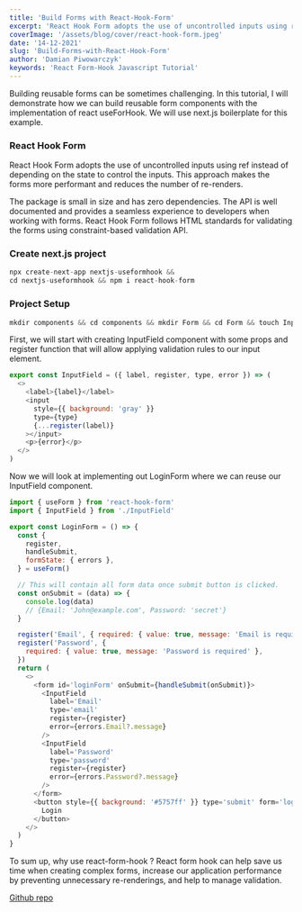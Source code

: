 ```yaml
---
title: 'Build Forms with React-Hook-Form'
excerpt: 'React Hook Form adopts the use of uncontrolled inputs using ref instead of depending on the state to control the inputs. This approach makes the forms more performant and reduces the number of re-renders.'
coverImage: '/assets/blog/cover/react-hook-form.jpeg'
date: '14-12-2021'
slug: 'Build-Forms-with-React-Hook-Form'
author: 'Damian Piwowarczyk'
keywords: 'React Form-Hook Javascript Tutorial'
---
```


Building reusable forms can be sometimes challenging. In this tutorial, I will demonstrate how we can build reusable form components with the implementation of react useForHook.
We will use next.js boilerplate for this example.

### React Hook Form

React Hook Form adopts the use of uncontrolled inputs using ref instead of depending on the state to control the inputs. This approach makes the forms more performant and reduces the number of re-renders.

The package is small in size and has zero dependencies. The API is well documented and provides a seamless experience to developers when working with forms. React Hook Form follows HTML standards for validating the forms using constraint-based validation API.

### Create next.js project

```javascript
npx create-next-app nextjs-useformhook &&
cd nextjs-useformhook && npm i react-hook-form
```

### Project Setup

```javascript
mkdir components && cd components && mkdir Form && cd Form && touch InputField.js && touch LoginForm.js
```

First, we will start with creating InputField component with some props and register function that will allow applying validation rules to our input element.

```javascript
export const InputField = ({ label, register, type, error }) => (
  <>
    <label>{label}</label>
    <input
      style={{ background: 'gray' }}
      type={type}
      {...register(label)}
    ></input>
    <p>{error}</p>
  </>
)
```

Now we will look at implementing out LoginForm where we can reuse our InputField component.

```javascript
import { useForm } from 'react-hook-form'
import { InputField } from './InputField'

export const LoginForm = () => {
  const {
    register,
    handleSubmit,
    formState: { errors },
  } = useForm()

  // This will contain all form data once submit button is clicked.
  const onSubmit = (data) => {
    console.log(data)
    // {Email: 'John@example.com', Password: 'secret'}
  }

  register('Email', { required: { value: true, message: 'Email is required' } })
  register('Password', {
    required: { value: true, message: 'Password is required' },
  })
  return (
    <>
      <form id='loginForm' onSubmit={handleSubmit(onSubmit)}>
        <InputField
          label='Email'
          type='email'
          register={register}
          error={errors.Email?.message}
        />
        <InputField
          label='Password'
          type='password'
          register={register}
          error={errors.Password?.message}
        />
      </form>
      <button style={{ background: '#5757ff' }} type='submit' form='loginForm'>
        Login
      </button>
    </>
  )
}
```

To sum up, why use react-form-hook ?
React form hook can help save us time when creating complex forms, increase our application performance by preventing unnecessary re-renderings, and help to manage validation.

[Github repo](https://github.com/przpiw/react-hook-form-login)
